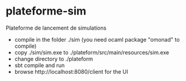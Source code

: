 # plateforme-sim

Plateforme de lancement de simulations

- compile in the folder ./sim (you need ocaml package "omonad" to compile)
- copy ./sim/sim.exe to ./plateform/src/main/resources/sim.exe
- change directory to ./plateform
- sbt compile and run
- browse http://localhost:8080/client for the UI

